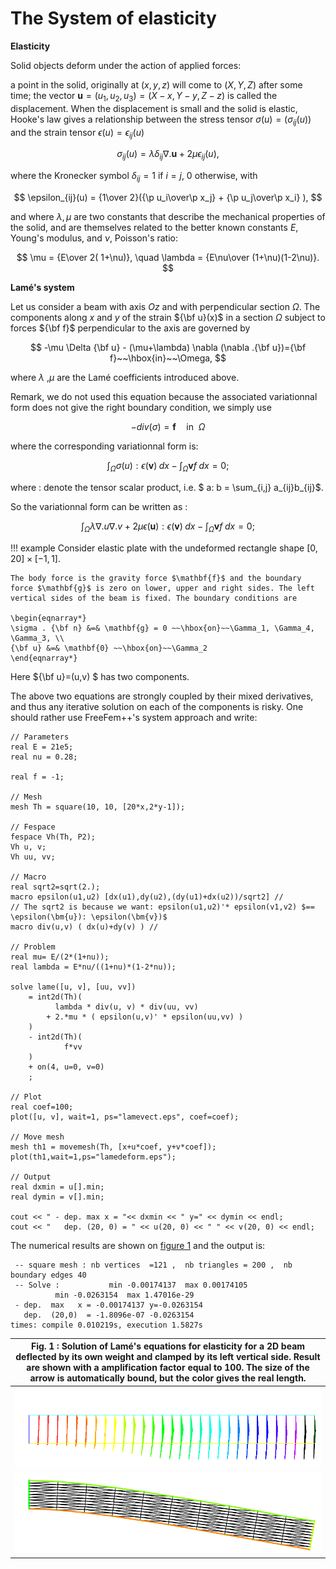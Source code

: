 # The System of elasticity

**Elasticity**

Solid objects deform under the action of applied forces:

a point in the solid, originally at $(x,y,z)$ will come to $(X,Y,Z)$ after some time; the vector $\mathbf{u}=(u_1,u_2,u_3) = (X-x, Y-y, Z-z)$ is called the displacement. When the displacement is small and the solid is elastic, Hooke's law gives a relationship between the stress tensor $\sigma(u)=(\sigma_{ij}(u) )$ and the strain tensor $\epsilon(u)=\epsilon_{ij}(u)$

$$
\sigma_{ij}(u) = \lambda \delta_{ij} \nabla.\mathbf{u}+ 2\mu\epsilon_{ij}(u),
$$

where the Kronecker symbol $\delta_{ij} = 1$ if $i=j$, $0$ otherwise, with

$$
\epsilon_{ij}(u) = {1\over 2}({\p u_i\over\p x_j} +
{\p u_j\over\p x_i} ),
$$

and where $\lambda, \mu$ are two constants that describe the mechanical properties of the solid, and are themselves related to the better known constants $E$, Young's modulus, and $\nu$, Poisson's ratio:

$$
\mu = {E\over 2( 1+\nu)}, \quad \lambda = {E\nu\over (1+\nu)(1-2\nu)}.
$$

**Lamé's system**

Let us consider a beam with axis $Oz$ and with perpendicular section
$\Omega$. The components along $x$ and $y$ of the strain ${\bf u}(x)$
in a section $\Omega$ subject to forces ${\bf f}$ perpendicular to the
axis are governed by

$$
	-\mu \Delta {\bf u} - (\mu+\lambda) \nabla (\nabla .{\bf u})={\bf f}~~\hbox{in}~~\Omega,
$$

where $\lambda$ ,$\mu$ are the Lamé coefficients introduced above.

Remark, we do not used this equation because the associated variationnal form does not give the right boundary condition, we simply use

$$
	- div( \sigma ) = \mathbf{f} \quad \mbox{in}~~\Omega
$$

where the corresponding variationnal form is:

$$
 \int_{\Omega} \sigma(u) : \epsilon(\mathbf{v})\;dx - \int_{\Omega} \mathbf{v} f \;dx =0;
$$

where $:$ denote the tensor scalar product,  i.e. $ a: b = \sum_{i,j} a_{ij}b_{ij}$.

So the variationnal form can be written as :

$$
 \int_{\Omega} \lambda \nabla.u \nabla.v + 2 \mu \epsilon(\mathbf{u}):\epsilon(\mathbf{v}) \; dx - \int_{\Omega} \mathbf{v} f \;dx =0;
$$

!!! example
	Consider elastic plate with the undeformed rectangle shape $[0,20]\times [-1,1]$.

	The body force is the gravity force $\mathbf{f}$ and the boundary force $\mathbf{g}$ is zero on lower, upper and right sides. The left vertical sides of the beam is fixed. The boundary conditions are

	\begin{eqnarray*}
	\sigma . {\bf n} &=& \mathbf{g} = 0 ~~\hbox{on}~~\Gamma_1, \Gamma_4, \Gamma_3, \\
	{\bf u} &=& \mathbf{0} ~~\hbox{on}~~\Gamma_2
	\end{eqnarray*}

Here ${\bf u}=(u,v) $ has two components.

The above two equations are strongly coupled by their mixed derivatives, and thus any iterative solution on each of the components is risky. One should rather use FreeFem++'s system approach and write:

```freefem
// Parameters
real E = 21e5;
real nu = 0.28;

real f = -1;

// Mesh
mesh Th = square(10, 10, [20*x,2*y-1]);

// Fespace
fespace Vh(Th, P2);
Vh u, v;
Vh uu, vv;

// Macro
real sqrt2=sqrt(2.);
macro epsilon(u1,u2) [dx(u1),dy(u2),(dy(u1)+dx(u2))/sqrt2] //
// The sqrt2 is because we want: epsilon(u1,u2)'* epsilon(v1,v2) $== \epsilon(\bm{u}): \epsilon(\bm{v})$
macro div(u,v) ( dx(u)+dy(v) ) //

// Problem
real mu= E/(2*(1+nu));
real lambda = E*nu/((1+nu)*(1-2*nu));

solve lame([u, v], [uu, vv])
	= int2d(Th)(
		  lambda * div(u, v) * div(uu, vv)
		+ 2.*mu * ( epsilon(u,v)' * epsilon(uu,vv) )
	)
	- int2d(Th)(
			f*vv
	)
	+ on(4, u=0, v=0)
	;

// Plot
real coef=100;
plot([u, v], wait=1, ps="lamevect.eps", coef=coef);

// Move mesh
mesh th1 = movemesh(Th, [x+u*coef, y+v*coef]);
plot(th1,wait=1,ps="lamedeform.eps");

// Output
real dxmin = u[].min;
real dymin = v[].min;

cout << " - dep. max x = "<< dxmin << " y=" << dymin << endl;
cout << "   dep. (20, 0) = " << u(20, 0) << " " << v(20, 0) << endl;
```

The numerical results are shown on [figure 1](#Fig1) and the output is:

```
 -- square mesh : nb vertices  =121 ,  nb triangles = 200 ,  nb boundary edges 40
 -- Solve :           min -0.00174137  max 0.00174105
          min -0.0263154  max 1.47016e-29
 - dep.  max   x = -0.00174137 y=-0.0263154
   dep.  (20,0)  = -1.8096e-07 -0.0263154
times: compile 0.010219s, execution 1.5827s
```

| <a name="Fig1">Fig. 1 :</a> Solution of Lamé's equations for elasticity for a 2D beam deflected by its own weight and clamped by its left vertical side. Result are shown with a amplification factor equal to  100. The size of the arrow is automatically bound, but the color gives the real length.|
|:----:|
|![Lame's vector](images/lame_vector.png)|
|![Lame's deform](images/lame_deformation.png)|
